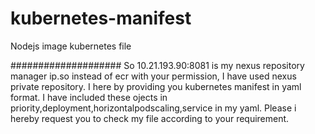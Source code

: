 # kubernetes-manifest
Nodejs image kubernetes file

####################
So  10.21.193.90:8081 is my nexus repository manager ip.so instead of ecr with your permission, I have used nexus private repository.
I here by providing you kubernetes manifest in yaml format.
I have included these ojects in priority,deployment,horizontalpodscaling,service in my yaml.
Please i hereby request you to check my file according to your requirement.
